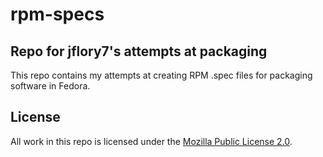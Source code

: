# rpm-specs

## Repo for jflory7's attempts at packaging

This repo contains my attempts at creating RPM .spec files for packaging software in Fedora.

## License
All work in this repo is licensed under the [Mozilla Public License 2.0](https://www.mozilla.org/en-US/MPL/).